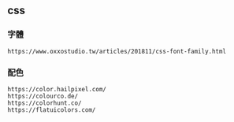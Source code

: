 ## css
### 字體
```
https://www.oxxostudio.tw/articles/201811/css-font-family.html
```
### 配色
```
https://color.hailpixel.com/
https://colourco.de/
https://colorhunt.co/
https://flatuicolors.com/
```
### 
```
```
